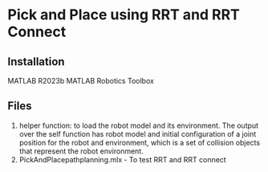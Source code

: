# Pick and Place using RRT and RRT Connect

## Installation
MATLAB R2023b
MATLAB Robotics Toolbox

## Files
1. helper function: to load the robot model and its environment. The output over the self function has robot model and initial configuration of a joint position for the robot and environment, which is a set of collision objects that represent the robot environment.
2.  PickAndPlacepathplanning.mlx - To test RRT and RRT connect
